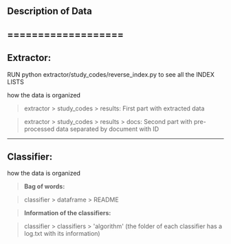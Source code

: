 ## Description of Data
===================
----------

Extractor:
-------------
RUN python extractor/study_codes/reverse_index.py to see all the INDEX LISTS

how the data is organized

> extractor > study_codes > results: First part with extracted data

> extractor > study_codes > results > docs: Second part with pre-processed data separated by document with ID
----------

Classifier:
-------------

how the data is organized

> **Bag of words:**

> classifier > dataframe > README

> **Information of the classifiers:**

> classifier > classifiers > 'algorithm' (the folder of each classifier has a log.txt with its information) 
